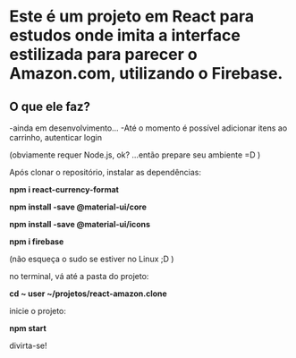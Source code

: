 # Este é um projeto em React para estudos onde imita a interface estilizada para parecer o Amazon.com, utilizando o Firebase.

## O que ele faz?
-ainda em desenvolvimento...
-Até o momento é possível adicionar itens ao carrinho, autenticar login


(obviamente requer Node.js, ok? ...então prepare seu ambiente =D )

Após clonar o repositório, instalar as dependências:

**npm i react-currency-format**

**npm install -save @material-ui/core**

**npm install -save @material-ui/icons**

**npm i firebase**

(não esqueça o sudo se estiver no Linux ;D )

no terminal, vá até a pasta do projeto:

**cd ~ user ~/projetos/react-amazon.clone**

inicie o projeto:

**npm start**

divirta-se!
